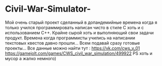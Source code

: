 # Civil-War-Simulator-
Мой очень старый проект сделанный в допандемийные времена когда я только учился программировать написан чисто в стиле C хоть и с использованием C++. Крайне сырой хоть и выполняющий свои задачи продукт. Времена когда программисты учились на написании текстовых квестов давно прошли... Всем подавай сразу готовые проекты... 
Все данные можно найти тут :
https://vk.com/cws_v_01
https://gamejolt.com/games/CWS_civil_war_simulation/499922
PS хоть и мусор а жалко немного)
